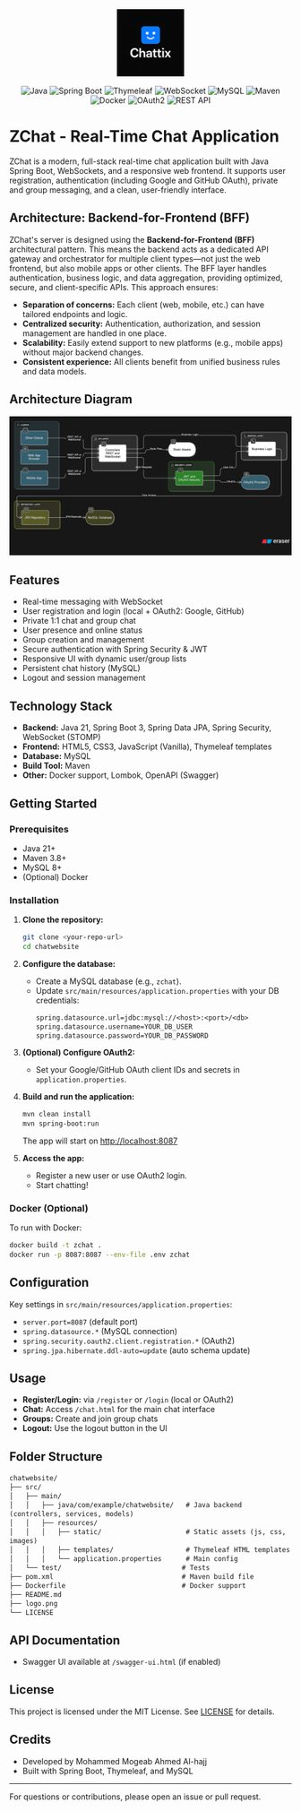 <div align="center">
  <img src="logo.png" alt="Chattix Logo" width="120"/>
</div>

<div align="center">

![Java](https://img.shields.io/badge/Java-21-blue)
![Spring Boot](https://img.shields.io/badge/Spring_Boot-3.4-green)
![Thymeleaf](https://img.shields.io/badge/Thymeleaf-Templates-brightgreen)
![WebSocket](https://img.shields.io/badge/WebSocket-Realtime-orange)
![MySQL](https://img.shields.io/badge/MySQL-Database-lightgrey)
![Maven](https://img.shields.io/badge/Maven-Build-red)
![Docker](https://img.shields.io/badge/Docker-Containerization-blue)
![OAuth2](https://img.shields.io/badge/OAuth2-Social_Login-yellow)
![REST API](https://img.shields.io/badge/REST-API-important)

</div>

# ZChat - Real-Time Chat Application

ZChat is a modern, full-stack real-time chat application built with Java Spring Boot, WebSockets, and a responsive web frontend. It supports user registration, authentication (including Google and GitHub OAuth), private and group messaging, and a clean, user-friendly interface.

## Architecture: Backend-for-Frontend (BFF)

ZChat's server is designed using the **Backend-for-Frontend (BFF)** architectural pattern. This means the backend acts as a dedicated API gateway and orchestrator for multiple client types—not just the web frontend, but also mobile apps or other clients. The BFF layer handles authentication, business logic, and data aggregation, providing optimized, secure, and client-specific APIs. This approach ensures:

- **Separation of concerns:** Each client (web, mobile, etc.) can have tailored endpoints and logic.
- **Centralized security:** Authentication, authorization, and session management are handled in one place.
- **Scalability:** Easily extend support to new platforms (e.g., mobile apps) without major backend changes.
- **Consistent experience:** All clients benefit from unified business rules and data models.

## Architecture Diagram

![Architecture Diagram](img.png)

## Features

- Real-time messaging with WebSocket
- User registration and login (local + OAuth2: Google, GitHub)
- Private 1:1 chat and group chat
- User presence and online status
- Group creation and management
- Secure authentication with Spring Security & JWT
- Responsive UI with dynamic user/group lists
- Persistent chat history (MySQL)
- Logout and session management

## Technology Stack

- **Backend:** Java 21, Spring Boot 3, Spring Data JPA, Spring Security, WebSocket (STOMP)
- **Frontend:** HTML5, CSS3, JavaScript (Vanilla), Thymeleaf templates
- **Database:** MySQL
- **Build Tool:** Maven
- **Other:** Docker support, Lombok, OpenAPI (Swagger)

## Getting Started

### Prerequisites
- Java 21+
- Maven 3.8+
- MySQL 8+
- (Optional) Docker

### Installation

1. **Clone the repository:**
   ```bash
   git clone <your-repo-url>
   cd chatwebsite
   ```

2. **Configure the database:**
   - Create a MySQL database (e.g., `zchat`).
   - Update `src/main/resources/application.properties` with your DB credentials:
     ```properties
     spring.datasource.url=jdbc:mysql://<host>:<port>/<db>
     spring.datasource.username=YOUR_DB_USER
     spring.datasource.password=YOUR_DB_PASSWORD
     ```

3. **(Optional) Configure OAuth2:**
   - Set your Google/GitHub OAuth client IDs and secrets in `application.properties`.

4. **Build and run the application:**
   ```bash
   mvn clean install
   mvn spring-boot:run
   ```
   The app will start on [http://localhost:8087](http://localhost:8087)

5. **Access the app:**
   - Register a new user or use OAuth2 login.
   - Start chatting!

### Docker (Optional)
To run with Docker:
```bash
docker build -t zchat .
docker run -p 8087:8087 --env-file .env zchat
```

## Configuration

Key settings in `src/main/resources/application.properties`:
- `server.port=8087` (default port)
- `spring.datasource.*` (MySQL connection)
- `spring.security.oauth2.client.registration.*` (OAuth2)
- `spring.jpa.hibernate.ddl-auto=update` (auto schema update)

## Usage

- **Register/Login:** via `/register` or `/login` (local or OAuth2)
- **Chat:** Access `/chat.html` for the main chat interface
- **Groups:** Create and join group chats
- **Logout:** Use the logout button in the UI

## Folder Structure

```
chatwebsite/
├── src/
│   ├── main/
│   │   ├── java/com/example/chatwebsite/   # Java backend (controllers, services, models)
│   │   ├── resources/
│   │   │   ├── static/                     # Static assets (js, css, images)
│   │   │   ├── templates/                  # Thymeleaf HTML templates
│   │   │   └── application.properties      # Main config
│   └── test/                              # Tests
├── pom.xml                                # Maven build file
├── Dockerfile                             # Docker support
├── README.md
├── logo.png
└── LICENSE
```

## API Documentation

- Swagger UI available at `/swagger-ui.html` (if enabled)

## License

This project is licensed under the MIT License. See [LICENSE](LICENSE) for details.

## Credits

- Developed by Mohammed Mogeab Ahmed Al-hajj
- Built with Spring Boot, Thymeleaf, and MySQL

---

For questions or contributions, please open an issue or pull request.
